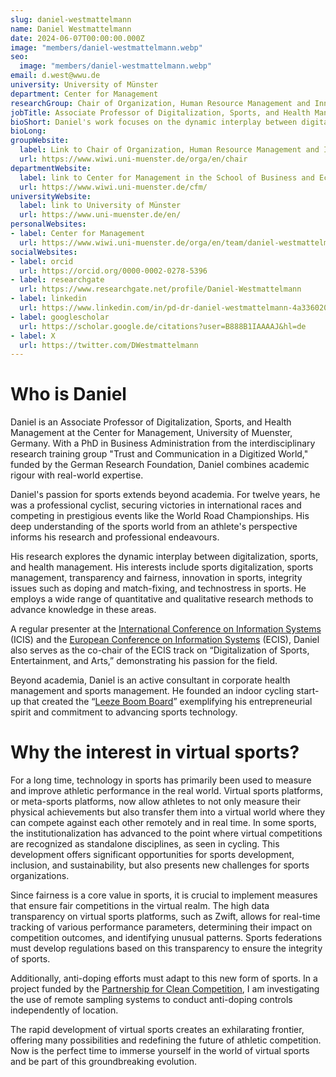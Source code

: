 ```yaml
---
slug: daniel-westmattelmann
name: Daniel Westmattelmann
date: 2024-06-07T00:00:00.000Z
image: "members/daniel-westmattelmann.webp"
seo:
  image: "members/daniel-westmattelmann.webp"
email: d.west@wwu.de
university: University of Münster
department: Center for Management
researchGroup: Chair of Organization, Human Resource Management and Innovation
jobTitle: Associate Professor of Digitalization, Sports, and Health Management
bioShort: Daniel's work focuses on the dynamic interplay between digitalization, sports, and health management. This includes topics such as sports digitalization, sports management, transparency and fairness, and innovation in sports.
bioLong: 
groupWebsite:
  label: Link to Chair of Organization, Human Resource Management and Innovation
  url: https://www.wiwi.uni-muenster.de/orga/en/chair
departmentWebsite:
  label: link to Center for Management in the School of Business and Economics
  url: https://www.wiwi.uni-muenster.de/cfm/
universityWebsite:
  label: link to University of Münster
  url: https://www.uni-muenster.de/en/
personalWebsites:
- label: Center for Management
  url: https://www.wiwi.uni-muenster.de/orga/en/team/daniel-westmattelmann/publications
socialWebsites:
- label: orcid
  url: https://orcid.org/0000-0002-0278-5396
- label: researchgate
  url: https://www.researchgate.net/profile/Daniel-Westmattelmann
- label: linkedin
  url: https://www.linkedin.com/in/pd-dr-daniel-westmattelmann-4a336020a/
- label: googlescholar
  url: https://scholar.google.de/citations?user=B888B1IAAAAJ&hl=de
- label: X
  url: https://twitter.com/DWestmattelmann
---
```


# Who is Daniel

Daniel is an Associate Professor of Digitalization, Sports, and Health Management at the Center for Management, University of Muenster, Germany. With a PhD in Business Administration from the interdisciplinary research training group "Trust and Communication in a Digitized World," funded by the German Research Foundation, Daniel combines academic rigour with real-world expertise.

Daniel's passion for sports extends beyond academia. For twelve years, he was a professional cyclist, securing victories in international races and competing in prestigious events like the World Road Championships. His deep understanding of the sports world from an athlete's perspective informs his research and professional endeavours.

His research explores the dynamic interplay between digitalization, sports, and health management. His interests include sports digitalization, sports management, transparency and fairness, innovation in sports, integrity issues such as doping and match-fixing, and technostress in sports. He employs a wide range of quantitative and qualitative research methods to advance knowledge in these areas.

A regular presenter at the [International Conference on Information Systems](https://aisnet.org/page/ICISPage) (ICIS) and the [European Conference on Information Systems](https://aisnet.org/page/ECISPage) (ECIS), Daniel also serves as the co-chair of the ECIS track on “Digitalization of Sports, Entertainment, and Arts,” demonstrating his passion for the field.

Beyond academia, Daniel is an active consultant in corporate health management and sports management. He founded an indoor cycling start-up that created the “[Leeze Boom Board](https://www.leezeboomboard.com/en)” exemplifying his entrepreneurial spirit and commitment to advancing sports technology.

# Why the interest in virtual sports?

For a long time, technology in sports has primarily been used to measure and improve athletic performance in the real world. Virtual sports platforms, or meta-sports platforms, now allow athletes to not only measure their physical achievements but also transfer them into a virtual world where they can compete against each other remotely and in real time. In some sports, the institutionalization has advanced to the point where virtual competitions are recognized as standalone disciplines, as seen in cycling. This development offers significant opportunities for sports development, inclusion, and sustainability, but also presents new challenges for sports organizations.

Since fairness is a core value in sports, it is crucial to implement measures that ensure fair competitions in the virtual realm. The high data transparency on virtual sports platforms, such as Zwift, allows for real-time tracking of various performance parameters, determining their impact on competition outcomes, and identifying unusual patterns. Sports federations must develop regulations based on this transparency to ensure the integrity of sports.

Additionally, anti-doping efforts must adapt to this new form of sports. In a project funded by the [Partnership for Clean Competition](https://cleancompetition.org/), I am investigating the use of remote sampling systems to conduct anti-doping controls independently of location.

The rapid development of virtual sports creates an exhilarating frontier, offering many possibilities and redefining the future of athletic competition. Now is the perfect time to immerse yourself in the world of virtual sports and be part of this groundbreaking evolution.